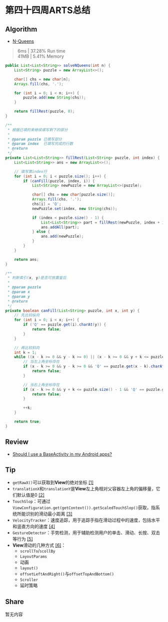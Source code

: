 # 第四十四周ARTS总结
## Algorithm
- [N-Queens](https://leetcode.com/problems/n-queens/)
> 6ms | 37.28% Run time  
> 41MB | 5.41% Memory
```java
public List<List<String>> solveNQueens(int n) {
    List<String> puzzle = new ArrayList<>();

    char[] chs = new char[n];
    Arrays.fill(chs, '.');

    for (int i = 0; i < n; i++) {
        puzzle.add(new String(chs));
    }

    return fillRest(puzzle, 0);
}

/**
 * 根据已填的来继续填写剩下的部分
 *
 * @param puzzle 已填写部分
 * @param index  已填写完成的行数
 * @return
 */
private List<List<String>> fillRest(List<String> puzzle, int index) {
    List<List<String>> ans = new ArrayList<>();

    // 填写第index行
    for (int i = 0; i < puzzle.size(); i++) {
        if (canFill(puzzle, index, i)) {
            List<String> newPuzzle = new ArrayList<>(puzzle);

            char[] chs = new char[puzzle.size()];
            Arrays.fill(chs, '.');
            chs[i] = 'Q';
            newPuzzle.set(index, new String(chs));

            if (index < puzzle.size() - 1) {
                List<List<String>> part = fillRest(newPuzzle, index + 1);
                ans.addAll(part);
            } else {
                ans.add(newPuzzle);
            }
        }
    }

    return ans;
}

/**
 * 判断索引(x, y)是否可放置皇后
 *
 * @param puzzle
 * @param x
 * @param y
 * @return
 */
private boolean canFill(List<String> puzzle, int x, int y) {
    // 先比较纵向
    for (int i = 0; i < x; i++) {
        if ('Q' == puzzle.get(i).charAt(y)) {
            return false;
        }
    }

    // 再比较斜向
    int k = 1;
    while ((x - k >= 0 && y - k >= 0) || (x - k >= 0 && y + k <= puzzle.size() - 1)) {
        // 当左上角坐标存在
        if (x - k >= 0 && y - k >= 0 && 'Q' == puzzle.get(x - k).charAt(y - k)) {
            return false;
        }

        // 当右上角坐标存在
        if (x - k >= 0 && y + k <= puzzle.size() - 1 && 'Q' == puzzle.get(x - k).charAt(y + k)) {
            return false;
        }

        ++k;
    }

    return true;
}
```

## Review
- [Should I use a BaseActivity in my Android apps?](https://fragmentedpodcast.com/episodes/184/)

## Tip
+ `getRawX()`可以获取到**View**的绝对坐标 [[1]](https://juejin.im/post/5e520bd1518825496e784bde?utm_source=gold_browser_extension)
+ `translationX`和`translationY`是**View**左上角相对父容器左上角的偏移量，它们默认值是0 [[2]](https://juejin.im/post/5e520bd1518825496e784bde?utm_source=gold_browser_extension)
+ `TouchSlop`：可通过`ViewConfiguration.get(getContext()).getScaledTouchSlop()`获取，指系统所能识别的滑动最小距离 [[3]](https://juejin.im/post/5e520bd1518825496e784bde?utm_source=gold_browser_extension)
+ `VelocityTracker`：速度追踪，用于追踪手指在滑动过程中的速度，包括水平和竖直方向的速度 [[4]](https://juejin.im/post/5e520bd1518825496e784bde?utm_source=gold_browser_extension)
+ `GestureDetector`：手势检测，用于辅助检测用户的单击、滑动、长按、双击等行为 [[5]](https://juejin.im/post/5e520bd1518825496e784bde?utm_source=gold_browser_extension)
+ **View**滑动的几种方式 [[6]](https://juejin.im/post/5e520bd1518825496e784bde?utm_source=gold_browser_extension)：
    + `scrollTo`/`scollBy`
    + `LayoutParams`
    + 动画
    + `layout()`
    + `offsetLeftAndRight()`与`offsetTopAndBottom()`
    + `Scroller`
    + 延时策略

## Share
暂无内容